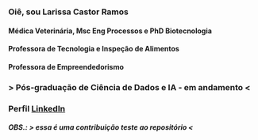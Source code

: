 ### Oiê, sou Larissa Castor Ramos
#### Médica Veterinária, Msc Eng Processos e PhD Biotecnologia
#### Professora de Tecnologia e Inspeção de Alimentos 
#### Professora de Empreendedorismo
### > Pós-graduação de Ciência de Dados e IA - em andamento < 

### Perfil [LinkedIn](www.linkedin.com/in/larissacastor-phdbiotecnologia)

##### OBS.: > essa é uma contribuição teste ao repositório <
